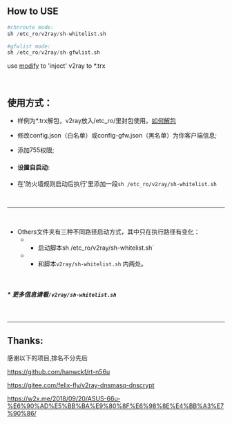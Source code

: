 ## How to USE

``` python
#chnroute mode:
sh /etc_ro/v2ray/sh-whitelist.sh

#gfwlist mode:
sh /etc_ro/v2ray/sh-gfwlist.sh
```
use   <a href="https://github.com/ntgeralt/v2ray-for-padavan/tree/master/OTHERS/.trx%20Unpacking" target="_blank">modify</a>  to 'inject' v2ray to *.trx

<br>

## 使用方式：
* 样例为*.trx解包，v2ray放入/etc_ro/里封包使用。<a href="https://github.com/ntgeralt/v2ray-for-padavan/tree/master/OTHERS/.trx%20Unpacking" target="_blank">如何解包</a>
* 修改config.json（白名单）或config-gfw.json（黑名单）为你客户端信息;
* 添加755权限;
  
  
* #### 设置自启动:
 * 在'防火墙规则启动后执行'里添加一段`sh /etc_ro/v2ray/sh-whitelist.sh`
 
<br>

-----------------------------

<br>

* Others文件夹有三种不同路径启动方式，其中只在执行路径有变化：
  * * 启动脚本sh /etc_ro/v2ray/sh-whitelist.sh` 
  * * 和脚本`v2ray/sh-whitelist.sh` 内两处。

 <br>
 
##### * 更多信息请看`/v2ray/sh-whitelist.sh`
  
 <br>
 
-------------
## Thanks:
感谢以下的项目,排名不分先后

https://github.com/hanwckf/rt-n56u

https://gitee.com/felix-fly/v2ray-dnsmasq-dnscrypt

https://w2x.me/2018/09/20/ASUS-66u-%E6%90%AD%E5%BB%BA%E9%80%8F%E6%98%8E%E4%BB%A3%E7%90%86/
